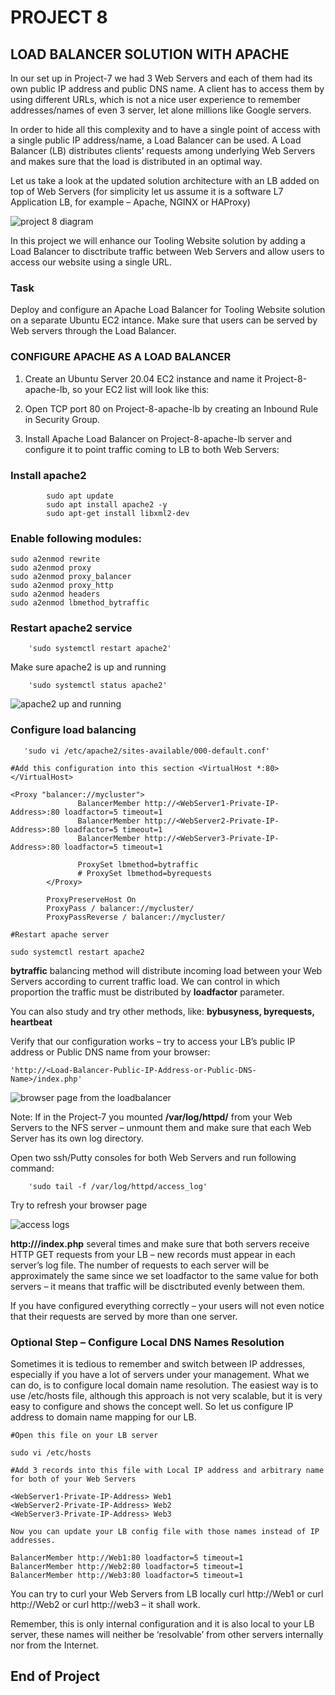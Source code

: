 # PROJECT 8

## LOAD BALANCER SOLUTION WITH APACHE

In our set up in Project-7 we had 3 Web Servers and each of them had its own public IP address and public DNS name. A client has to access them by using different URLs, which is not a nice user experience to remember addresses/names of even 3 server, let alone millions like Google servers.

In order to hide all this complexity and to have a single point of access with a single public IP address/name, a Load Balancer can be used. A Load Balancer (LB) distributes clients’ requests among underlying Web Servers and makes sure that the load is distributed in an optimal way.

Let us take a look at the updated solution architecture with an LB added on top of Web Servers (for simplicity let us assume it is a software L7 Application LB, for example – Apache, NGINX or HAProxy)

![project 8 diagram](./images/project8-architecture.PNG)

In this project we will enhance our Tooling Website solution by adding a Load Balancer to disctribute traffic between Web Servers and allow users to access our website using a single URL.

### Task

Deploy and configure an Apache Load Balancer for Tooling Website solution on a separate Ubuntu EC2 intance. Make sure that users can be served by Web servers through the Load Balancer.

### CONFIGURE APACHE AS A LOAD BALANCER

1. Create an Ubuntu Server 20.04 EC2 instance and name it Project-8-apache-lb, so your EC2 list will look like this:


2. Open TCP port 80 on Project-8-apache-lb by creating an Inbound Rule in Security Group.

3. Install Apache Load Balancer on Project-8-apache-lb server and configure it to point traffic coming to LB to both Web Servers:


### Install apache2

```
        sudo apt update
        sudo apt install apache2 -y
        sudo apt-get install libxml2-dev
```

### Enable following modules:

```
sudo a2enmod rewrite
sudo a2enmod proxy
sudo a2enmod proxy_balancer
sudo a2enmod proxy_http
sudo a2enmod headers
sudo a2enmod lbmethod_bytraffic
```

### Restart apache2 service

        'sudo systemctl restart apache2'

Make sure apache2 is up and running

        'sudo systemctl status apache2'

![apache2 up and running](./images/apache2-running.PNG)

### Configure load balancing

```
   'sudo vi /etc/apache2/sites-available/000-default.conf'

#Add this configuration into this section <VirtualHost *:80>  </VirtualHost>

<Proxy "balancer://mycluster">
               BalancerMember http://<WebServer1-Private-IP-Address>:80 loadfactor=5 timeout=1
               BalancerMember http://<WebServer2-Private-IP-Address>:80 loadfactor=5 timeout=1
               BalancerMember http://<WebServer3-Private-IP-Address>:80 loadfactor=5 timeout=1

               ProxySet lbmethod=bytraffic
               # ProxySet lbmethod=byrequests
        </Proxy>

        ProxyPreserveHost On
        ProxyPass / balancer://mycluster/
        ProxyPassReverse / balancer://mycluster/

#Restart apache server

sudo systemctl restart apache2
```

**bytraffic** balancing method will distribute incoming load between your Web Servers according to current traffic load. We can control in which proportion the traffic must be distributed by **loadfactor** parameter.

You can also study and try other methods, like: **bybusyness, byrequests, heartbeat**

Verify that our configuration works – try to access your LB’s public IP address or Public DNS name from your browser:

    'http://<Load-Balancer-Public-IP-Address-or-Public-DNS-Name>/index.php'

![browser page from the loadbalancer](./images/browser-page.PNG)

Note: If in the Project-7 you mounted **/var/log/httpd/** from your Web Servers to the NFS server – unmount them and make sure that each Web Server has its own log directory.

Open two ssh/Putty consoles for both Web Servers and run following command:

        'sudo tail -f /var/log/httpd/access_log'

Try to refresh your browser page

![access logs](./images/logs.PNG)

**http://<Load-Balancer-Public-IP-Address-or-Public-DNS-Name>/index.php** several times and make sure that both servers receive HTTP GET requests from your LB – new records must appear in each server’s log file. The number of requests to each server will be approximately the same since we set loadfactor to the same value for both servers – it means that traffic will be disctributed evenly between them.

If you have configured everything correctly – your users will not even notice that their requests are served by more than one server.

### Optional Step – Configure Local DNS Names Resolution

Sometimes it is tedious to remember and switch between IP addresses, especially if you have a lot of servers under your management.
What we can do, is to configure local domain name resolution. The easiest way is to use /etc/hosts file, although this approach is not very scalable, but it is very easy to configure and shows the concept well. So let us configure IP address to domain name mapping for our LB.

```
#Open this file on your LB server

sudo vi /etc/hosts

#Add 3 records into this file with Local IP address and arbitrary name for both of your Web Servers

<WebServer1-Private-IP-Address> Web1
<WebServer2-Private-IP-Address> Web2
<WebServer3-Private-IP-Address> Web3

Now you can update your LB config file with those names instead of IP addresses.

BalancerMember http://Web1:80 loadfactor=5 timeout=1
BalancerMember http://Web2:80 loadfactor=5 timeout=1
BalancerMember http://Web3:80 loadfactor=5 timeout=1
```

You can try to curl your Web Servers from LB locally curl http://Web1 or curl http://Web2 or curl http://web3 – it shall work.

Remember, this is only internal configuration and it is also local to your LB server, these names will neither be ‘resolvable’ from other servers internally nor from the Internet.

## End of Project